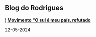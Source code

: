 ## Blog do Rodrigues
[!](https://postimg.cc/qNc3Swjp)
[**Movimento "O sul é meu país, refutado**](22-05-2024-Movimento-o-sul-é-meu-país-refutado.md)

22-05-2024
